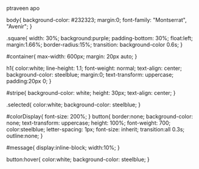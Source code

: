 ptraveen apo

body{
	background-color: #232323;
	margin:0;
	font-family: "Montserrat", "Avenir";
}

.square{
	width: 30%;
	background:purple;
	padding-bottom: 30%;
	float:left;
	margin:1.66%;
	border-radius:15%;
	transition: background-color 0.6s;
}

#container{
	max-width: 600px;
	margin: 20px auto;
}

h1{
	color:white;
	line-height: 1.1;
	font-weight: normal;
	text-align: center;
	background-color: steelblue;
	margin:0;
	text-transform: uppercase;
	padding:20px 0;
}

#stripe{
	background-color: white;
	height: 30px;
	text-align: center;
}

.selected{
	color:white;
	background-color: steelblue;
}

#colorDisplay{
	font-size: 200%;
}
button{
	border:none;
	background-color: none;
	text-transform: uppercase;
	height: 100%;
	font-weight: 700;
	color:steelblue;
	letter-spacing: 1px;
	font-size: inherit;
	transition:all 0.3s;
	outline:none;
}

#message{
	display:inline-block;
	width:10%;
}

button:hover{
	color:white;
	background-color: steelblue;
}

